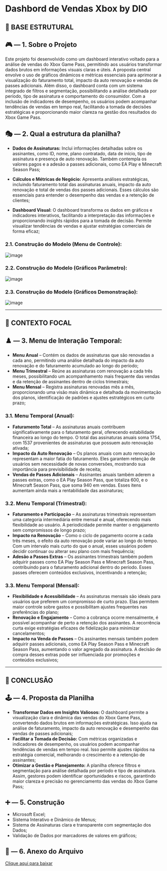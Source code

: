 # Dashbord de Vendas Xbox by DIO

## 🧩 BASE ESTRUTURAL

## 🎮 — 1. Sobre o Projeto

Este projeto foi desenvolvido como um dashboard interativo voltado para a análise de vendas do Xbox Game Pass, permitindo aos usuários transformar dados brutos em informações visuais claras e úteis. A proposta central envolve o uso de gráficos dinâmicos e métricas essenciais para aprimorar a visualização do faturamento total, impacto da auto renovação e vendas de passes adicionais. Além disso, o dashboard conta com um sistema integrado de filtros e segmentação, possibilitando a análise detalhada por período, tipo de assinatura e comportamento do consumidor. Com a inclusão de indicadores de desempenho, os usuários podem acompanhar tendências de vendas em tempo real, facilitando a tomada de decisões estratégicas e proporcionando maior clareza na gestão dos resultados do Xbox Game Pass.

## 🎭 — 2. Qual a estrutura da planilha?

- **Dados de Assinaturas:** Inclui informações detalhadas sobre os assinantes, como ID, nome, plano contratado, data de início, tipo de assinatura e presença de auto renovação. Também contempla os valores pagos e a adesão a passes adicionais, como EA Play e Minecraft Season Pass;
  
- **Cálculos e Métricas de Negócio:** Apresenta análises estratégicas, incluindo faturamento total das assinaturas anuais, impacto da auto renovação e total de vendas dos passes adicionais. Esses cálculos são essenciais para entender o desempenho das vendas e a retenção de clientes;
  
- **Dashboard Visual:** O dashboard transforma os dados em gráficos e indicadores interativos, facilitando a interpretação das informações e proporcionando insights rápidos para a tomada de decisão. Permite visualizar tendências de vendas e ajustar estratégias comerciais de forma eficaz;

### 2.1. Construção do Modelo (Menu de Controle):

![image](https://github.com/user-attachments/assets/37b69917-9a35-4e57-8148-ef3a6f457818)

### 2.2. Construção do Modelo (Gráficos Parâmetro):

![image](https://github.com/user-attachments/assets/f88663db-2e6e-4383-a9cd-2512adaa8e7d)

### 2.3. Construção do Modelo (Gráficos Demonstração):

![image](https://github.com/user-attachments/assets/8efa7f8c-aa5b-4064-93db-3a2ea64f506d)

---

## 🎱 CONTEXTO FOCAL

## ♟️ — 3. Menu de Interação Temporal:

- **Menu Anual** – Contém os dados de assinaturas que são renovadas a cada ano, permitindo uma análise detalhada do impacto da auto renovação e do faturamento acumulado ao longo do período;
- **Menu Trimestral** – Reúne as assinaturas com renovação a cada três meses, possibilitando um acompanhamento mais frequente das vendas e da retenção de assinantes dentro de ciclos trimestrais;
- **Menu Mensal** – Registra assinaturas renovadas mês a mês, proporcionando uma visão mais dinâmica e detalhada da movimentação dos planos, identificação de padrões e ajustes estratégicos em curto prazo;

### 3.1. Menu Temporal (Anual):

- **Faturamento Total** – As assinaturas anuais contribuem significativamente para o faturamento geral, oferecendo estabilidade financeira ao longo do tempo. O total das assinaturas anuais soma 1754, com 1537 provenientes de assinaturas que possuem auto renovação ativada;
- **Impacto da Auto Renovação** – Os planos anuais com auto renovação representam a maior fatia do faturamento. Eles garantem retenção de usuários sem necessidade de novas conversões, mostrando sua importância para previsibilidade de receita;
- **Vendas de Passes Adicionais** – Assinantes anuais também aderem a passes extras, como o EA Play Season Pass, que totaliza 600, e o Minecraft Season Pass, que soma 940 em vendas. Esses itens aumentam ainda mais a rentabilidade das assinaturas;

### 3.2. Menu Temporal (Trimestral):

- **Faturamento e Participação** – As assinaturas trimestrais representam uma categoria intermediária entre mensal e anual, oferecendo mais flexibilidade ao usuário. A periodicidade permite manter o engajamento sem compromissos de longo prazo;
- **Impacto na Renovação** – Como o ciclo de pagamento ocorre a cada três meses, o efeito da auto renovação pode variar ao longo do tempo. Com um intervalo mais curto do que o anual, esses usuários podem decidir continuar ou alterar seu plano com mais frequência;
- **Adesão a Passes Extras** – Os assinantes trimestrais também podem adquirir passes como EA Play Season Pass e Minecraft Season Pass, contribuindo para o faturamento adicional dentro do período. Esses passes oferecem conteúdos exclusivos, incentivando a retenção;

### 3.3. Menu Temporal (Mensal):

- **Flexibilidade e Acessibilidade** – As assinaturas mensais são ideais para usuários que preferem um compromisso de curto prazo. Elas permitem maior controle sobre gastos e possibilitam ajustes frequentes nas preferências do plano;
- **Renovação e Engajamento** – Como a cobrança ocorre mensalmente, é possível acompanhar de perto a retenção dos assinantes. A recorrência curta exige estratégias eficazes de fidelização para minimizar cancelamentos;
- **Impacto na Venda de Passes** – Os assinantes mensais também podem adquirir passes adicionais, como EA Play Season Pass e Minecraft Season Pass, aumentando o valor agregado da assinatura. A decisão de compra desses extras pode ser influenciada por promoções e conteúdos exclusivos;

---

## 🎲 CONCLUSÃO

## 🕹️ — 4. Proposta da Planilha

- **Transformar Dados em Insights Valiosos:** O dashboard permite a visualização clara e dinâmica das vendas do Xbox Game Pass, convertendo dados brutos em informações estratégicas. Isso ajuda na análise de faturamento, impacto da auto renovação e desempenho das vendas de passes adicionais;
- **Facilitar a Tomada de Decisão:** Com métricas organizadas e indicadores de desempenho, os usuários podem acompanhar tendências de vendas em tempo real. Isso permite ajustes rápidos na estratégia comercial, melhorando o crescimento e a retenção de assinantes;
- **Otimizar a Gestão e Planejamento:** A planilha oferece filtros e segmentação para análise detalhada por período e tipo de assinatura. Assim, gestores podem identificar oportunidades e riscos, garantindo maior clareza e precisão no gerenciamento das vendas do Xbox Game Pass;

## ➕ — 5. Construção

- Microsoft Excel;
- Sistema Interativo e Dinâmico de Menus;
- Sistema de Assinaturas clara e transparente com segmentação dos Dados;
- Validação de Dados por marcadores de valores em gráficos;
  
## 🎰 — 6. Anexo do Arquivo
[Clique aqui para baixar](https://github.com/EdBerriel/Dashbord-Vendas-Xbox/blob/main/Dashboard%20Xbox.xlsx)
